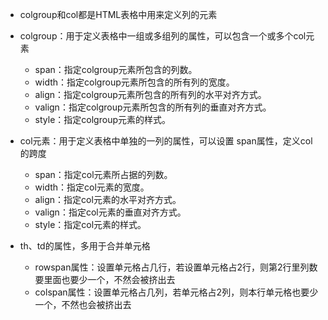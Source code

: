 - colgroup和col都是HTML表格中用来定义列的元素
- colgroup：用于定义表格中一组或多组列的属性，可以包含一个或多个col元素
	- span：指定colgroup元素所包含的列数。
	- width：指定colgroup元素所包含的所有列的宽度。
	- align：指定colgroup元素所包含的所有列的水平对齐方式。
	- valign：指定colgroup元素所包含的所有列的垂直对齐方式。
	- style：指定colgroup元素的样式。
- col元素：用于定义表格中单独的一列的属性，可以设置 span属性，定义col的跨度
	- span：指定col元素所占据的列数。
	- width：指定col元素的宽度。
	- align：指定col元素的水平对齐方式。
	- valign：指定col元素的垂直对齐方式。
	- style：指定col元素的样式。

- th、td的属性，多用于合并单元格
	- rowspan属性：设置单元格占几行，若设置单元格占2行，则第2行里列数要里面也要少一个，不然会被挤出去
	- colspan属性：设置单元格占几列，若单元格占2列，则本行单元格也要少一个，不然也会被挤出去
